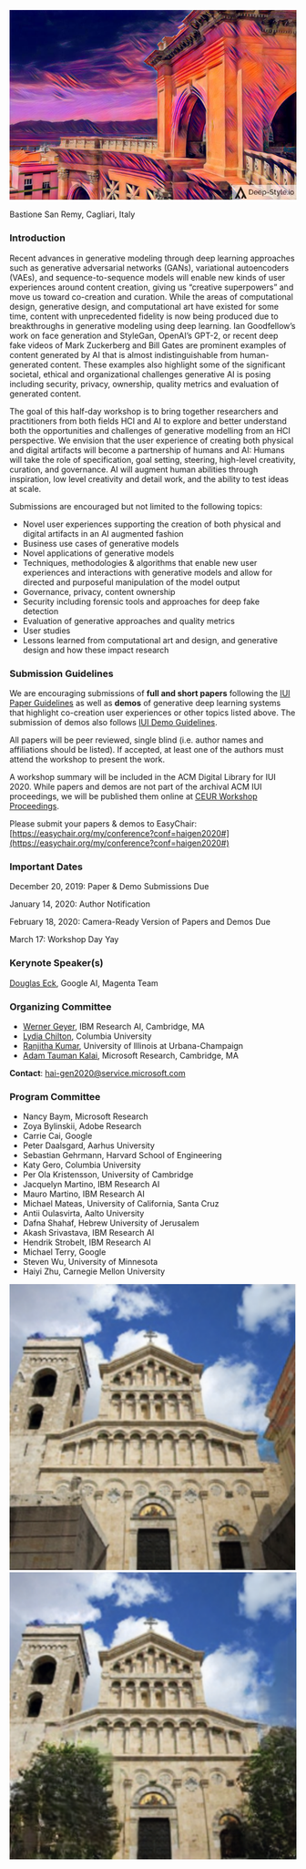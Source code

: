 ![Cagliari](/assets/cagliari_1.jpg)

Bastione San Remy, Cagliari, Italy

### Introduction
Recent advances in generative modeling through deep learning approaches such as generative adversarial networks (GANs), variational autoencoders (VAEs), and sequence-to-sequence models will enable new kinds of user experiences around content creation, giving us “creative superpowers” and move us toward co-creation and curation. While the areas of computational design, generative design, and computational art have existed for some time, content with unprecedented fidelity is now being produced due to breakthroughs in generative modeling using deep learning. Ian Goodfellow’s work on face generation and StyleGan, OpenAI’s GPT-2, or recent deep fake videos of Mark Zuckerberg and Bill Gates are prominent examples of content generated by AI that is almost indistinguishable from human-generated content. These examples also highlight some of the significant societal, ethical and organizational challenges generative AI is posing including security, privacy, ownership, quality metrics and evaluation of generated content.

The goal of this half-day workshop is to bring together researchers and practitioners from both fields HCI and AI to explore and better understand both the opportunities and challenges of generative modelling from an HCI perspective. We envision that the user experience of creating both physical and digital artifacts will become a partnership of humans and AI: Humans will take the role of specification, goal setting, steering, high-level creativity, curation, and governance. AI will augment human abilities through inspiration, low level creativity and detail work, and the ability to test ideas at scale.

Submissions are encouraged but not limited to the following topics:

- Novel user experiences supporting the creation of both physical
and digital artifacts in an AI augmented fashion
- Business use cases of generative models
- Novel applications of generative models
- Techniques, methodologies & algorithms that enable new
user experiences and interactions with generative models
and allow for directed and purposeful manipulation of the
model output
- Governance, privacy, content ownership
- Security including forensic tools and approaches for deep
fake detection
- Evaluation of generative approaches and quality metrics
- User studies
- Lessons learned from computational art and design, and
generative design and how these impact research

### Submission Guidelines

We are encouraging submissions of **full and short papers** following the [IUI Paper Guidelines](https://iui.acm.org/2020/call_for_papers.html) as well as **demos** of generative deep learning systems that highlight co-creation user experiences or other topics listed above. The submission of demos also follows [IUI Demo Guidelines](https://iui.acm.org/2020/call_for_demo_poster.html).

All papers will be peer reviewed, single blind (i.e. author names and affiliations should be listed). If accepted, at least one of the authors must attend the workshop to present the work.

A workshop summary will be included in the ACM Digital Library for IUI 2020. While papers and demos are not part of the archival ACM IUI proceedings, we will be published them online at [CEUR Workshop Proceedings](http://ceur-ws.org/).

Please submit your papers & demos to EasyChair: [https://easychair.org/my/conference?conf=haigen2020#](https://easychair.org/my/conference?conf=haigen2020#)

### Important Dates

December 20, 2019: Paper & Demo Submissions Due

January 14, 2020: Author Notification

February 18, 2020: Camera-Ready Version of Papers and Demos Due

March 17: Workshop Day Yay

### Kerynote Speaker(s)

[Douglas Eck](https://ai.google/research/people/author39086/), Google AI, Magenta Team

### Organizing Committee

- [Werner Geyer](http://www.wernergeyer.com), IBM Research AI, Cambridge, MA
- [Lydia Chilton](http://www.cs.columbia.edu/~chilton/), Columbia University
- [Ranjitha Kumar](http://ranjithakumar.net/), University of Illinois at Urbana-Champaign
- [Adam Tauman Kalai](http://research.microsoft.com/~adum), Microsoft Research, Cambridge, MA

**Contact**: hai-gen2020@service.microsoft.com

### Program Committee

- Nancy Baym, Microsoft Research
- Zoya Bylinskii, Adobe Research
- Carrie Cai, Google
- Peter Daalsgard, Aarhus University
- Sebastian Gehrmann, Harvard School of Engineering
- Katy Gero, Columbia University
- Per Ola Kristensson, University of Cambridge
- Jacquelyn Martino, IBM Research AI
- Mauro Martino, IBM Research AI
- Michael Mateas, University of California, Santa Cruz
- Antii Oulasvirta, Aalto University
- Dafna Shahaf, Hebrew University of Jerusalem
- Akash Srivastava, IBM Research AI
- Hendrik Strobelt, IBM Research AI
- Michael Terry, Google
- Steven Wu, University of Minnesota
- Haiyi Zhu, Carnegie Mellon University

![GANPaint1](/assets/GAN_Paint-1.png)![GANPaint2](/assets/GAN_Paint-2.png)

